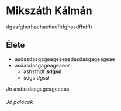 # Mikszáth Kálmán

dgasfgherhaehaehaefhfghasdfhdfh

## Élete

* asdasdasgageageaeasdasdasgageageae
* asdasdasgageageaeas
	* ashsfhdf __sdgsd__
	* sdgs _dgsd_

Jó
asdasdasgageageaeas
###### Jó palócok